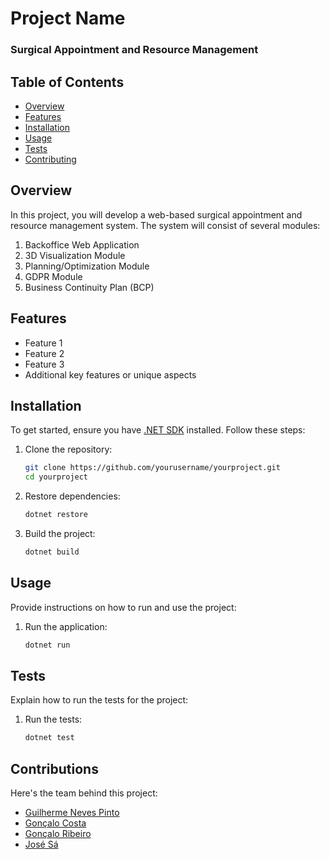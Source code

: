 # Project Name

### Surgical Appointment and Resource Management

## Table of Contents
- [Overview](#overview)
- [Features](#features)
- [Installation](#installation)
- [Usage](#usage)
- [Tests](#tests)
- [Contributing](#contributing)


## Overview

In this project, you will develop a web-based surgical appointment and resource management
system. The system will consist of several modules: 
1. Backoffice Web Application 
2. 3D Visualization Module 
3. Planning/Optimization Module 
4. GDPR Module 
5. Business Continuity Plan (BCP)

## Features

- Feature 1
- Feature 2
- Feature 3
- Additional key features or unique aspects

## Installation

To get started, ensure you have [.NET SDK](https://dotnet.microsoft.com/download) installed. Follow these steps:

1. Clone the repository:
    ```bash
    git clone https://github.com/yourusername/yourproject.git
    cd yourproject
    ```

2. Restore dependencies:
    ```bash
    dotnet restore
    ```

3. Build the project:
    ```bash
    dotnet build
    ```

## Usage

Provide instructions on how to run and use the project:

1. Run the application:
    ```bash
    dotnet run
    ```

## Tests

Explain how to run the tests for the project:

1. Run the tests:
    ```bash
    dotnet test
    ```
   
## Contributions

Here's the team behind this project:

- [Guilherme Neves Pinto](docs/1221074.md)
- [Gonçalo Costa](docs/1220897.md)
- [Gonçalo Ribeiro](docs/1220702.md)
- [José Sá](docs/1220612.md)
